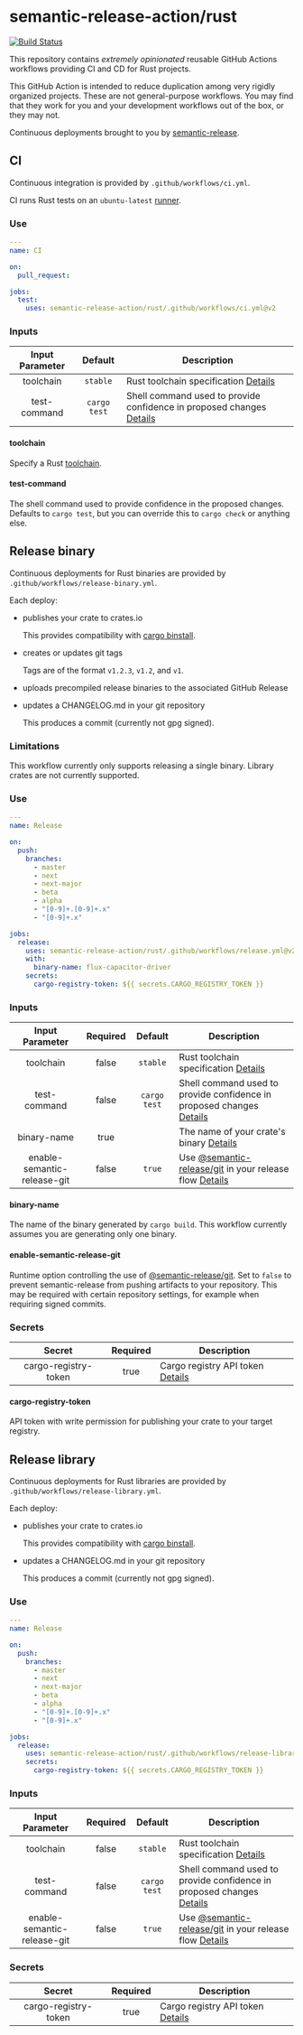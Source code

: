# semantic-release-action/rust

[![Build Status]](https://github.com/semantic-release-action/rust/actions/workflows/host_release.yml)

[build status]: https://github.com/semantic-release-action/rust/actions/workflows/host_release.yml/badge.svg?event=push

This repository contains _extremely opinionated_ reusable GitHub Actions workflows providing CI and CD for Rust projects.

This GitHub Action is intended to reduce duplication among very rigidly organized projects.
These are not general-purpose workflows.
You may find that they work for you and your development workflows out of the box, or they may not.

Continuous deployments brought to you by [semantic-release].

[semantic-release]: https://github.com/semantic-release/semantic-release

## CI

Continuous integration is provided by `.github/workflows/ci.yml`.

CI runs Rust tests on an `ubuntu-latest` [runner].

[runner]: https://docs.github.com/en/actions/using-github-hosted-runners/about-github-hosted-runners#supported-runners-and-hardware-resources

### Use

```yaml
---
name: CI

on:
  pull_request:

jobs:
  test:
    uses: semantic-release-action/rust/.github/workflows/ci.yml@v2
```

### Inputs

| Input Parameter |   Default    | Description                                                                           |
| :-------------: | :----------: | ------------------------------------------------------------------------------------- |
|    toolchain    |   `stable`   | Rust toolchain specification [Details](#toolchain)                                    |
|  test-command   | `cargo test` | Shell command used to provide confidence in proposed changes [Details](#test-command) |

#### toolchain

Specify a Rust [toolchain].

[toolchain]: https://rust-lang.github.io/rustup/concepts/toolchains.html#toolchain-specification

#### test-command

The shell command used to provide confidence in the proposed changes.
Defaults to `cargo test`, but you can override this to `cargo check` or anything else.

## Release binary

Continuous deployments for Rust binaries are provided by `.github/workflows/release-binary.yml`.

Each deploy:

- publishes your crate to crates.io

  This provides compatibility with [cargo binstall].

- creates or updates git tags

  Tags are of the format `v1.2.3`, `v1.2`, and `v1`.

- uploads precompiled release binaries to the associated GitHub Release

- updates a CHANGELOG.md in your git repository

  This produces a commit (currently not gpg signed).

[cargo binstall]: https://github.com/cargo-bins/cargo-binstall

### Limitations

This workflow currently only supports releasing a single binary.
Library crates are not currently supported.

### Use

```yaml
---
name: Release

on:
  push:
    branches:
      - master
      - next
      - next-major
      - beta
      - alpha
      - "[0-9]+.[0-9]+.x"
      - "[0-9]+.x"

jobs:
  release:
    uses: semantic-release-action/rust/.github/workflows/release.yml@v2
    with:
      binary-name: flux-capacitor-driver
    secrets:
      cargo-registry-token: ${{ secrets.CARGO_REGISTRY_TOKEN }}
```

### Inputs

|       Input Parameter       | Required |   Default    | Description                                                                              |
| :-------------------------: | :------: | :----------: | ---------------------------------------------------------------------------------------- |
|          toolchain          |  false   |   `stable`   | Rust toolchain specification [Details](#toolchain)                                       |
|        test-command         |  false   | `cargo test` | Shell command used to provide confidence in proposed changes [Details](#test-command)    |
|         binary-name         |   true   |              | The name of your crate's binary [Details](#binary-name)                                  |
| enable-semantic-release-git |  false   |    `true`    | Use [@semantic-release/git] in your release flow [Details](#enable-semantic-release-git) |

#### binary-name

The name of the binary generated by `cargo build`.
This workflow currently assumes you are generating only one binary.

#### enable-semantic-release-git

Runtime option controlling the use of [@semantic-release/git].
Set to `false` to prevent semantic-release from pushing artifacts to your repository.
This may be required with certain repository settings, for example when requiring signed commits.

[@semantic-release/git]: https://github.com/semantic-release/git

### Secrets

|        Secret        | Required | Description                                               |
| :------------------: | :------: | --------------------------------------------------------- |
| cargo-registry-token |   true   | Cargo registry API token [Details](#cargo-registry-token) |

#### cargo-registry-token

API token with write permission for publishing your crate to your target registry.

## Release library

Continuous deployments for Rust libraries are provided by `.github/workflows/release-library.yml`.

Each deploy:

- publishes your crate to crates.io

  This provides compatibility with [cargo binstall].

- updates a CHANGELOG.md in your git repository

  This produces a commit (currently not gpg signed).

### Use

```yaml
---
name: Release

on:
  push:
    branches:
      - master
      - next
      - next-major
      - beta
      - alpha
      - "[0-9]+.[0-9]+.x"
      - "[0-9]+.x"

jobs:
  release:
    uses: semantic-release-action/rust/.github/workflows/release-library.yml@v2
    secrets:
      cargo-registry-token: ${{ secrets.CARGO_REGISTRY_TOKEN }}
```

### Inputs

|       Input Parameter       | Required |   Default    | Description                                                                              |
| :-------------------------: | :------: | :----------: | ---------------------------------------------------------------------------------------- |
|          toolchain          |  false   |   `stable`   | Rust toolchain specification [Details](#toolchain)                                       |
|        test-command         |  false   | `cargo test` | Shell command used to provide confidence in proposed changes [Details](#test-command)    |
| enable-semantic-release-git |  false   |    `true`    | Use [@semantic-release/git] in your release flow [Details](#enable-semantic-release-git) |

### Secrets

|        Secret        | Required | Description                                               |
| :------------------: | :------: | --------------------------------------------------------- |
| cargo-registry-token |   true   | Cargo registry API token [Details](#cargo-registry-token) |
